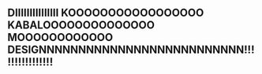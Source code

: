 ## DIIIIIIIIIIIIIII KOOOOOOOOOOOOOOOOO KABALOOOOOOOOOOOOOO MOOOOOOOOOOOO DESIGNNNNNNNNNNNNNNNNNNNNNNNNNN!!!!!!!!!!!!!!!!
